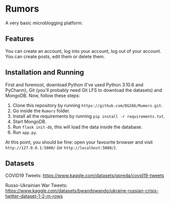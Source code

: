 # Rumors
A very basic microblogging platform.

## Features
You can create an account, log into your account, log out of your account. You can create posts, edit them or delete them. 

## Installation and Running
First and foremost, download Python (I've used Python 3.10.6 and PyCharm), Git (you'll probably need Git LFS to download the datasets) and MongoDB.
Now, follow these steps:
1. Clone this repository by running `https://github.com/DG266/Rumors.git`.
2. Go inside the `Rumors` folder.
3. Install all the requirements by running `pip install -r requirements.txt`.
4. Start MongoDB.
5. Run `flask init-db`, this will load the data inside the database.
6. Run `app.py`.
   
At this point, you should be fine: open your favourite browser and visit `http://127.0.0.1:5000/` (or `http://localhost:5000/`).

## Datasets
COVID19 Tweets: https://www.kaggle.com/datasets/gpreda/covid19-tweets

Russo-Ukrainian War Tweets: https://www.kaggle.com/datasets/bwandowando/ukraine-russian-crisis-twitter-dataset-1-2-m-rows
